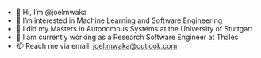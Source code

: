 - 👋 Hi, I’m @joelmwaka
- 👀 I’m interested in Machine Learning and Software Engineering
- 🌱 I did my Masters in Autonomous Systems at the University of Stuttgart
- 💼 I am currently working as a Research Software Engineer at Thales
- 📫 Reach me via email: joel.mwaka@outlook.com

<!---
joelmwaka/joelmwaka is a ✨ special ✨ repository because its `README.md` (this file) appears on your GitHub profile.
You can click the Preview link to take a look at your changes.
--->
